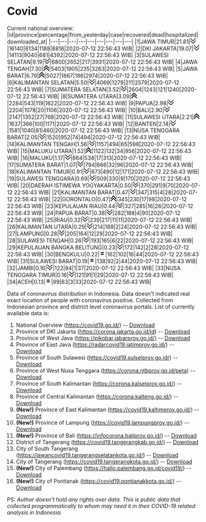 # Covid
Current national overview:
|id|province|percentage|from_yesterday|case|recovered|dead|hospitalized|downloaded_at|
|---|---|---|---|---|---|---|---|---|
|1|JAWA TIMUR|21.81|![down](https://github.com/ariefrachmannn/covid/raw/master/img/rsz_down.png)|16140|6134|1188|8818|2020-07-12 22:56:43 WIB|
|2|DKI JAKARTA|19.07|![down](https://github.com/ariefrachmannn/covid/raw/master/img/rsz_down.png)|14113|9040|681|4392|2020-07-12 22:56:43 WIB|
|3|SULAWESI SELATAN|9.19|![down](https://github.com/ariefrachmannn/covid/raw/master/img/rsz_down.png)|6800|2652|217|3931|2020-07-12 22:56:43 WIB|
|4|JAWA TENGAH|7.30|![up](https://github.com/ariefrachmannn/covid/raw/master/img/rsz_img_186982.png)|5403|1905|235|3263|2020-07-12 22:56:43 WIB|
|5|JAWA BARAT|6.79|![up](https://github.com/ariefrachmannn/covid/raw/master/img/rsz_img_186982.png)|5027|1867|186|2974|2020-07-12 22:56:43 WIB|
|6|KALIMANTAN SELATAN|5.50|![down](https://github.com/ariefrachmannn/covid/raw/master/img/rsz_down.png)|4069|1279|211|2579|2020-07-12 22:56:43 WIB|
|7|SUMATERA SELATAN|3.52|![down](https://github.com/ariefrachmannn/covid/raw/master/img/rsz_down.png)|2604|1243|121|1240|2020-07-12 22:56:43 WIB|
|8|SUMATERA UTARA|3.09|![up](https://github.com/ariefrachmannn/covid/raw/master/img/rsz_img_186982.png)|2284|543|119|1622|2020-07-12 22:56:43 WIB|
|9|PAPUA|2.98|![down](https://github.com/ariefrachmannn/covid/raw/master/img/rsz_down.png)|2204|1078|20|1106|2020-07-12 22:56:43 WIB|
|10|BALI|2.90|![down](https://github.com/ariefrachmannn/covid/raw/master/img/rsz_down.png)|2147|1352|27|768|2020-07-12 22:56:43 WIB|
|11|SULAWESI UTARA|2.21|![up](https://github.com/ariefrachmannn/covid/raw/master/img/rsz_img_186982.png)|1637|366|100|1171|2020-07-12 22:56:43 WIB|
|12|BANTEN|2.14|![down](https://github.com/ariefrachmannn/covid/raw/master/img/rsz_down.png)|1581|1040|81|460|2020-07-12 22:56:43 WIB|
|13|NUSA TENGGARA BARAT|2.05|![down](https://github.com/ariefrachmannn/covid/raw/master/img/rsz_down.png)|1520|952|74|494|2020-07-12 22:56:43 WIB|
|14|KALIMANTAN TENGAH|1.56|![down](https://github.com/ariefrachmannn/covid/raw/master/img/rsz_down.png)|1157|494|65|598|2020-07-12 22:56:43 WIB|
|15|MALUKU UTARA|1.52|![up](https://github.com/ariefrachmannn/covid/raw/master/img/rsz_img_186982.png)|1122|132|34|956|2020-07-12 22:56:43 WIB|
|16|MALUKU|1.17|![down](https://github.com/ariefrachmannn/covid/raw/master/img/rsz_down.png)|864|534|17|313|2020-07-12 22:56:43 WIB|
|17|SUMATERA BARAT|1.07|![down](https://github.com/ariefrachmannn/covid/raw/master/img/rsz_down.png)|794|666|32|96|2020-07-12 22:56:43 WIB|
|18|KALIMANTAN TIMUR|0.91|![down](https://github.com/ariefrachmannn/covid/raw/master/img/rsz_down.png)|673|490|12|171|2020-07-12 22:56:43 WIB|
|19|SULAWESI TENGGARA|0.69|![down](https://github.com/ariefrachmannn/covid/raw/master/img/rsz_down.png)|509|330|9|170|2020-07-12 22:56:43 WIB|
|20|DAERAH ISTIMEWA YOGYAKARTA|0.50|![down](https://github.com/ariefrachmannn/covid/raw/master/img/rsz_down.png)|370|291|9|70|2020-07-12 22:56:43 WIB|
|21|KALIMANTAN BARAT|0.47|![down](https://github.com/ariefrachmannn/covid/raw/master/img/rsz_down.png)|347|315|4|28|2020-07-12 22:56:43 WIB|
|22|GORONTALO|0.47|![up](https://github.com/ariefrachmannn/covid/raw/master/img/rsz_img_186982.png)|345|230|17|98|2020-07-12 22:56:43 WIB|
|23|KEPULAUAN RIAU|0.44|![down](https://github.com/ariefrachmannn/covid/raw/master/img/rsz_down.png)|327|285|16|26|2020-07-12 22:56:43 WIB|
|24|PAPUA BARAT|0.38|![down](https://github.com/ariefrachmannn/covid/raw/master/img/rsz_down.png)|282|188|4|90|2020-07-12 22:56:43 WIB|
|25|RIAU|0.32|![down](https://github.com/ariefrachmannn/covid/raw/master/img/rsz_down.png)|239|217|11|11|2020-07-12 22:56:43 WIB|
|26|KALIMANTAN UTARA|0.29|![down](https://github.com/ariefrachmannn/covid/raw/master/img/rsz_down.png)|214|188|2|24|2020-07-12 22:56:43 WIB|
|27|LAMPUNG|0.28|![down](https://github.com/ariefrachmannn/covid/raw/master/img/rsz_down.png)|205|164|12|29|2020-07-12 22:56:43 WIB|
|28|SULAWESI TENGAH|0.26|![down](https://github.com/ariefrachmannn/covid/raw/master/img/rsz_down.png)|193|165|6|22|2020-07-12 22:56:43 WIB|
|29|KEPULAUAN BANGKA BELITUNG|0.23|![down](https://github.com/ariefrachmannn/covid/raw/master/img/rsz_down.png)|172|142|2|28|2020-07-12 22:56:43 WIB|
|30|BENGKULU|0.22|![equal](https://github.com/ariefrachmannn/covid/raw/master/img/rsz_equal.png)|162|102|16|44|2020-07-12 22:56:43 WIB|
|31|SULAWESI BARAT|0.19|![equal](https://github.com/ariefrachmannn/covid/raw/master/img/rsz_equal.png)|138|92|2|44|2020-07-12 22:56:43 WIB|
|32|JAMBI|0.16|![down](https://github.com/ariefrachmannn/covid/raw/master/img/rsz_down.png)|122|84|1|37|2020-07-12 22:56:43 WIB|
|33|NUSA TENGGARA TIMUR|0.16|![down](https://github.com/ariefrachmannn/covid/raw/master/img/rsz_down.png)|121|91|1|29|2020-07-12 22:56:43 WIB|
|34|ACEH|0.13|![equal](https://github.com/ariefrachmannn/covid/raw/master/img/rsz_equal.png)|99|63|3|33|2020-07-12 22:56:43 WIB|

Data of coronavirus distribution in Indonesia. Data doesn't indicated real exact location of people with coronavirus positive. Collected from Indonesian province and district level coronavirus portals. List of currently available data is:
1. National Overview (https://covid19.go.id/) -- [Download](https://www.dropbox.com/s/66ly270fw4y76fx/covid_nasional.csv?dl=0)
2. Province of DKI Jakarta (https://corona.jakarta.go.id/id) -- [Download](https://riwayat-file-covid-19-dki-jakarta-jakartagis.hub.arcgis.com/)
3. Province of West Java (https://pikobar.jabarprov.go.id/) -- [Download](https://www.dropbox.com/s/alg0zp60fylq6cn/covid_jabar.csv?dl=0)
4. Province of East Java (https://radarcovid19.jatimprov.go.id/) -- [Download](https://www.dropbox.com/sh/e7vtgcnl4ckbvr4/AADo9UMRDZvrhHn66qTHZOvNa?dl=0)
5. Province of South Sulawesi (https://covid19.sulselprov.go.id/) -- [Download](https://www.dropbox.com/s/z5ek23lwcztj7z7/covid_sulsel.csv?dl=0)
6. Province of West Nusa Tenggara (https://corona.ntbprov.go.id/peta) -- [Download](https://www.dropbox.com/s/4p2k93n42xx0c00/covid_ntb.csv?dl=0)
7. Province of South Kalimantan (https://corona.kalselprov.go.id/) -- [Download](https://www.dropbox.com/sh/7aa2kvz8lb04pzz/AADH1Oj5oFMw2mp-D3JStPRsa?dl=0)
8. Province of Central Kalimantan (https://corona.kalteng.go.id/) -- [Download](https://www.dropbox.com/s/9q01v5r3ys2ozk4/covid_kalteng.csv?dl=0)
9. **(New!)** Province of East Kalimantan (https://covid19.kaltimprov.go.id/) -- [Download](https://www.dropbox.com/sh/qhpxj532nm80goa/AAB6ek_fp1__ieTR0TFQpfIga?dl=0)
10. **(New!)** Province of Lampung (https://covid19.lampungprov.go.id/) -- [Download](https://www.dropbox.com/s/ecuew6oa9kzwqwx/covid_lampung.csv?dl=0)
11. **(New!)** Province of Bali (https://infocorona.baliprov.go.id/) -- [Download](https://www.dropbox.com/sh/iceiwun4ufttmiu/AAC7dSRMpfTjPI1Lfzw-LeCUa?dl=0)
12. District of Tangerang (https://covid19.tangerangkab.go.id/) -- [Download](https://www.dropbox.com/sh/yxovyy6sy5bnz4p/AACZzVHinisKmz8oQWyQJ3nua?dl=0)
13. City of South Tangerang (https://lawancovid19.tangerangselatankota.go.id/) -- [Download](https://www.dropbox.com/s/zlvxo4ivswdzmle/covid_tangsel.csv?dl=0)
14. City of Tangerang (https://covid19.tangerangkota.go.id/) -- [Download](https://www.dropbox.com/s/e53224kvdrpjzy0/covid_tangkot.csv?dl=0)
15. **(New!)** City of Palembang (https://hallo.palembang.go.id/covid19/) -- [Download](https://www.dropbox.com/sh/oj17bhwhlpjht9e/AABZEG-OiaSaFvikATDx6coEa?dl=0)
16. **(New!)** City of Pontianak (https://covid19.pontianakkota.go.id/) -- [Download](https://www.dropbox.com/sh/66if3y4ly51j4sh/AADQ-zwLGa7Kz4ZzJgDw2-3na?dl=0)

PS: *Author doesn't hold any rights over data. This is public data that collected programmatically to whom may need it in their COVID-19 related analysis in Indonesia.*
